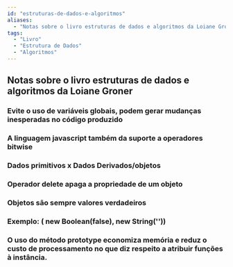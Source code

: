 ```yaml
---
id: "estruturas-de-dados-e-algoritmos"
aliases:
  - "Notas sobre o livro estruturas de dados e algoritmos da Loiane Groner"
tags:
  - "Livro"
  - "Estrutura de Dados"
  - "Algoritmos"
---
```


## Notas sobre o livro estruturas de dados e algoritmos da Loiane Groner

### Evite o uso de variáveis globais, podem gerar mudanças inesperadas no código produzido

### A linguagem javascript também da suporte a operadores bitwise

### Dados primitivos x Dados Derivados/objetos

### Operador delete apaga a propriedade de um objeto

### Objetos são sempre valores verdadeiros

### Exemplo: ( new Boolean(false), new String(''))

### O uso do método prototype economiza memória e reduz o custo de processamento no que diz respeito a atribuir funções à instância.
